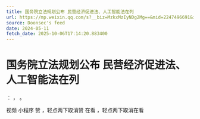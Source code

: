 ```yaml
---
title: 国务院立法规划公布 民营经济促进法、人工智能法在列
url: https://mp.weixin.qq.com/s?__biz=MzkxMzIyNDg2Mg==&mid=2247496691&idx=2&sn=ffa97599a6663513af52643eaafbe046
source: Doonsec's feed
date: 2024-05-11
fetch_date: 2025-10-06T17:14:20.883400
---
```


# 国务院立法规划公布 民营经济促进法、人工智能法在列

：
，
。

视频
小程序
赞
，轻点两下取消赞
在看
，轻点两下取消在看